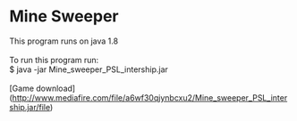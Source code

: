 # Mine Sweeper

This program runs on java 1.8 \
\
To run this program run: \
$ java -jar Mine_sweeper_PSL_intership.jar \
\
[Game download] (http://www.mediafire.com/file/a6wf30qjynbcxu2/Mine_sweeper_PSL_intership.jar/file)



